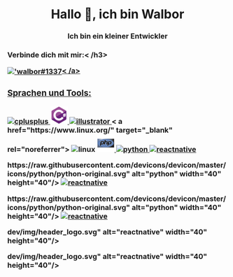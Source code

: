 <h1 align="center">Hallo 👋, ich bin Walbor</h1>
<h3 align="center">Ich bin ein kleiner Entwickler</h3>

<h3 align="left">Verbinde dich mit mir:< /h3>
<p align="left">
<a href="https://discord.gg/'walbor#1337" target="blank"><img align="center" src="https://raw .githubusercontent.com/rahuldkjain/github-profile-readme-generator/master/src/images/icons/Social/discord.svg" alt="'walbor#1337" height="30" width="40" />< /a>
</p>

<h3 align="left">Sprachen und Tools:</h3>
<p align="left"> <a href="https://www.w3schools.com/cpp/" target="_blank" rel="noreferrer"> <img src="https://raw.githubusercontent. com/devicons/devicon/master/icons/cplusplus/cplusplus-original.svg" alt="cplusplus" width="40" height="40"/> </a> <a href="https://www. w3schools.com/cs/" target="_blank" rel="noreferrer"> <img src="https://raw.githubusercontent.com/devicons/devicon/master/icons/csharp/csharp-original.svg" alt ="csharp" width="40" height="40"/> </a> <a href="https://www.adobe.com/in/products/illustrator.html" target="_blank" rel= "noreferrer"> <img src="https://www.vectorlogo.zone/logos/adobe_illustrator/adobe_illustrator-icon.svg" alt="illustrator" width="40" height="40"/> </a> < a href="https://www.linux.org/" target="_blank" rel="noreferrer"> <img src="https://raw.githubusercontent.com/devicons/devicon/master/icons/linux /linux-original.svg" alt="linux" width="40" height="40"/> </a> <a href="https://www.php.net" target="_blank" rel= "noreferrer"> <img src="https://raw.githubusercontent.com/devicons/devicon/master/icons/php/php-original.svg" alt="php" width="40" height="40"/> </a> <a href="https://www.python.org" target="_blank" rel="noreferrer"> <img src="https://raw.githubusercontent.com/devicons /devicon/master/icons/python/python-original.svg" alt="python" width="40" height="40"/> </a> <a href="https://reactnative.dev/" target="_blank" rel="noreferrer"> <img src="https://reactnative.dev/img/header_logo.svg" alt="reactnative" width="40" height="40"/> </a > </p>https://raw.githubusercontent.com/devicons/devicon/master/icons/python/python-original.svg" alt="python" width="40" height="40"/> </a> <a href ="https://reactnative.dev/" target="_blank" rel="noreferrer"> <img src="https://reactnative.dev/img/header_logo.svg" alt="reactnative" width="40 " height="40"/> </a> </p>https://raw.githubusercontent.com/devicons/devicon/master/icons/python/python-original.svg" alt="python" width="40" height="40"/> </a> <a href ="https://reactnative.dev/" target="_blank" rel="noreferrer"> <img src="https://reactnative.dev/img/header_logo.svg" alt="reactnative" width="40 " height="40"/> </a> </p>dev/img/header_logo.svg" alt="reactnative" width="40" height="40"/> </a> </p>dev/img/header_logo.svg" alt="reactnative" width="40" height="40"/> </a> </p>
